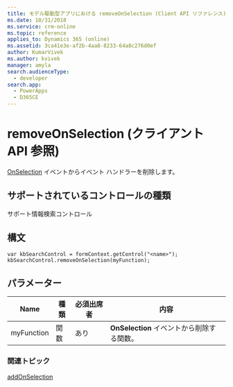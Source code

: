 ```yaml
---
title: モデル駆動型アプリにおける removeOnSelection (Client API リファレンス) | Microsoft Docs
ms.date: 10/31/2018
ms.service: crm-online
ms.topic: reference
applies_to: Dynamics 365 (online)
ms.assetid: 3ca41e3e-af2b-4aa8-8233-64a8c276d0ef
author: KumarVivek
ms.author: kvivek
manager: amyla
search.audienceType:
  - developer
search.app:
  - PowerApps
  - D365CE
---
```

# <a name="removeonselection-client-api-reference"></a>removeOnSelection (クライアント API 参照)



[OnSelection](../events/onselection.md) イベントからイベント ハンドラーを削除します。 

## <a name="control-types-supported"></a>サポートされているコントロールの種類

サポート情報検索コントロール

## <a name="syntax"></a>構文

```
var kbSearchControl = formContext.getControl("<name>");
kbSearchControl.removeOnSelection(myFunction);
```

## <a name="parameters"></a>パラメーター

|Name | 種類​​ | 必須出席者 | 内容|
|--|--|--|--|
|myFunction |関数 |あり|**OnSelection** イベントから削除する関数。| 

### <a name="related-topics"></a>関連トピック

[addOnSelection](addOnSelection.md)


